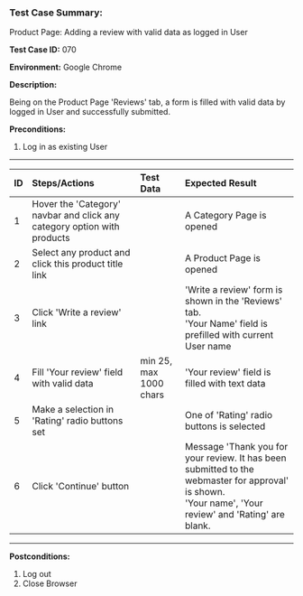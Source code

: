 
### Test Case Summary:

Product Page: Adding a review with valid data as logged in User

**Test Case ID:** 070

**Environment:** Google Chrome

**Description:**

Being on the Product Page 'Reviews' tab, a form is filled with valid data by logged in User and successfully submitted.

**Preconditions:**
1. Log in as existing User

---

|      ID       | Steps/Actions |  Test Data  | Expected Result |
| ------------- |:------------- | :---------  | :--------------  |
|       1       | Hover the 'Category' navbar and click any category option with products |             | A Category Page is opened |
|       2       | Select any product and click this product title link |             | A Product Page is opened |
|       3       | Click 'Write a review' link |             | 'Write a review' form is shown in the 'Reviews' tab.<br> 'Your Name' field is prefilled with current User name |
|       4       | Fill 'Your review' field with valid data | min 25, max 1000 chars | 'Your review' field is filled with text data |
|       5       | Make a selection in 'Rating' radio buttons set |             | One of 'Rating' radio buttons is selected |
|       6       | Click 'Continue' button |             | Message 'Thank you for your review. It has been submitted to the webmaster for approval' is shown.<br> 'Your name', 'Your review' and 'Rating' are blank. |

---

**Postconditions:**
1. Log out
2. Close Browser
